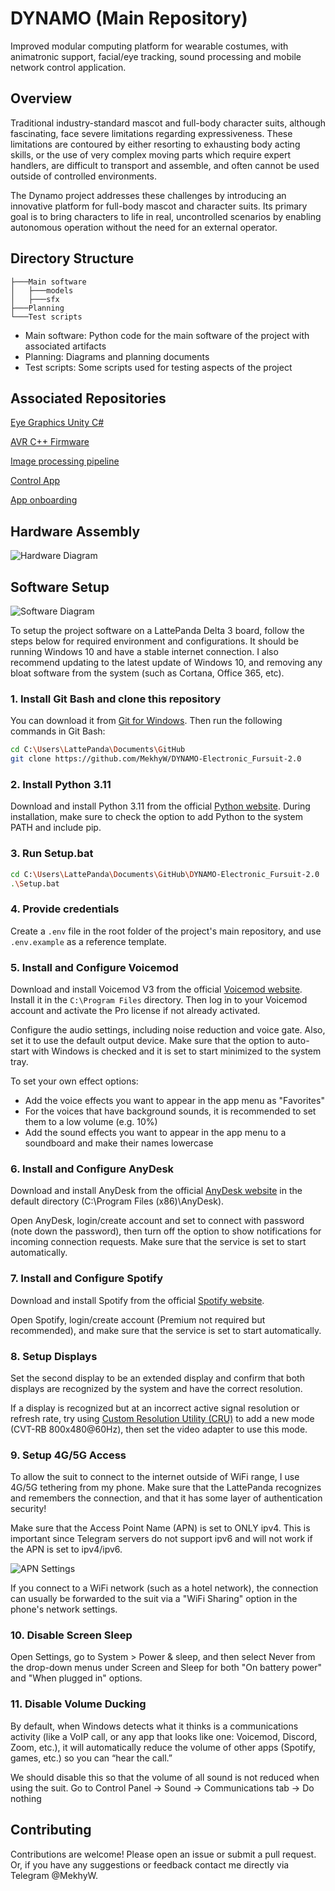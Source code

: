 # DYNAMO (Main Repository)

Improved modular computing platform for wearable costumes, with animatronic support, facial/eye tracking, sound processing and mobile network control application.

## Overview

Traditional industry-standard mascot and full-body character suits, although fascinating, face severe limitations regarding expressiveness. These limitations are contoured by either resorting to exhausting body acting skills, or the use of very complex moving parts which require expert handlers, are difficult to transport and assemble, and often cannot be used outside of controlled environments.

The Dynamo project addresses these challenges by introducing an innovative platform for full-body mascot and character suits. Its primary goal is to bring characters to life in real, uncontrolled scenarios by enabling autonomous operation without the need for an external operator. 

## Directory Structure

```
├───Main software
│   ├───models
│   ├───sfx
├───Planning
└───Test scripts
```

- Main software: Python code for the main software of the project with associated artifacts
- Planning: Diagrams and planning documents
- Test scripts: Some scripts used for testing aspects of the project

## Associated Repositories

[Eye Graphics Unity C#](https://github.com/MekhyW/DYNAMO-Eye-Graphics)

[AVR C++ Firmware](https://github.com/MekhyW/DYNAMO-AVR)

[Image processing pipeline](https://github.com/MekhyW/Facial-Emotion-Classification)

[Control App](https://github.com/MekhyW/DYNAMO-Control-App)

[App onboarding](https://github.com/MekhyW/control-app-onboarding)

## Hardware Assembly

![Hardware Diagram](Planning/Hardware.png)

## Software Setup

![Software Diagram](Planning/Software.png)

To setup the project software on a LattePanda Delta 3 board, follow the steps below for required environment and configurations. It should be running Windows 10 and have a stable internet connection.
I also recommend updating to the latest update of Windows 10, and removing any bloat software from the system (such as Cortana, Office 365, etc).

### 1. Install Git Bash and clone this repository

You can download it from [Git for Windows](https://gitforwindows.org/).
Then run the following commands in Git Bash:
```bash
cd C:\Users\LattePanda\Documents\GitHub
git clone https://github.com/MekhyW/DYNAMO-Electronic_Fursuit-2.0
```

### 2. Install Python 3.11

Download and install Python 3.11 from the official [Python website](https://www.python.org/). During installation, make sure to check the option to add Python to the system PATH and include pip.

### 3. Run Setup.bat

```bash
cd C:\Users\LattePanda\Documents\GitHub\DYNAMO-Electronic_Fursuit-2.0
.\Setup.bat
```

### 4. Provide credentials

Create a `.env` file in the root folder of the project's main repository, and use `.env.example` as a reference template.

### 5. Install and Configure Voicemod

Download and install Voicemod V3 from the official [Voicemod website](https://www.voicemod.net/). Install it in the `C:\Program Files` directory. Then log in to your Voicemod account and activate the Pro license if not already activated.

Configure the audio settings, including noise reduction and voice gate. Also, set it to use the default output device. Make sure that the option to auto-start with Windows is checked and it is set to start minimized to the system tray.

To set your own effect options:
- Add the voice effects you want to appear in the app menu as "Favorites"
- For the voices that have background sounds, it is recommended to set them to a low volume (e.g. 10%)
- Add the sound effects you want to appear in the app menu to a soundboard and make their names lowercase

### 6. Install and Configure AnyDesk

Download and install AnyDesk from the official [AnyDesk website](https://anydesk.com/) in the default directory (C:\Program Files (x86)\AnyDesk). 

Open AnyDesk, login/create account and set to connect with password (note down the password), then turn off the option to show notifications for incoming connection requests.
Make sure that the service is set to start automatically.

### 7. Install and Configure Spotify

Download and install Spotify from the official [Spotify website](https://www.spotify.com/download/windows/).

Open Spotify, login/create account (Premium not required but recommended), and make sure that the service is set to start automatically.

### 8. Setup Displays

Set the second display to be an extended display and confirm that both displays are recognized by the system and have the correct resolution.

If a display is recognized but at an incorrect active signal resolution or refresh rate, try using [Custom Resolution Utility (CRU)](https://customresolutionutility.net/) to add a new mode (CVT-RB 800x480@60Hz), then set the video adapter to use this mode.

### 9. Setup 4G/5G Access

To allow the suit to connect to the internet outside of WiFi range, I use 4G/5G tethering from my phone. Make sure that the LattePanda recognizes and remembers the connection, and that it has some layer of authentication security!

Make sure that the Access Point Name (APN) is set to ONLY ipv4. This is important since Telegram servers do not support ipv6 and will not work if the APN is set to ipv4/ipv6.

![APN Settings](Planning/apn.jpg)

If you connect to a WiFi network (such as a hotel network), the connection can usually be forwarded to the suit via a "WiFi Sharing" option in the phone's network settings.

### 10. Disable Screen Sleep

Open Settings, go to System > Power & sleep, and then select Never from the drop-down menus under Screen and Sleep for both "On battery power" and "When plugged in" options.

### 11. Disable Volume Ducking

By default, when Windows detects what it thinks is a communications activity (like a VoIP call, or any app that looks like one: Voicemod, Discord, Zoom, etc.), it will automatically reduce the volume of other apps (Spotify, games, etc.) so you can “hear the call.”

We should disable this so that the volume of all sound is not reduced when using the suit.
Go to Control Panel → Sound → Communications tab → Do nothing

## Contributing


Contributions are welcome! Please open an issue or submit a pull request. Or, if you have any suggestions or feedback contact me directly via Telegram @MekhyW.

